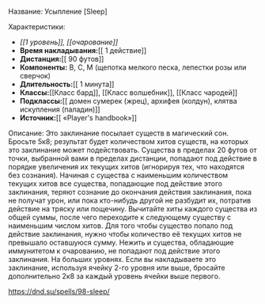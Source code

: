 Название: Усыпление \[Sleep] 

Характеристики:
- *[[1 уровень]], [[очарование]]*
- **Время накладывания:**[[ 1 действие]]
- **Дистанция:**[[ 90 футов]]
- **Компоненты:** В, С, М (щепотка мелкого песка, лепестки розы или сверчок)
- **Длительность:**[[ 1 минута]]
- **Классы:**[[Класс  бард]], [[Класс волшебник]], [[Класс чародей]]
- **Подклассы:**[[ домен сумерек (жрец), архифея (колдун), клятва искупления (паладин)]]
- **Источник:**[[ «Player's handbook»]]

Описание:
Это заклинание посылает существ в магический сон. Бросьте 5к8; результат будет количеством хитов существ, на которых это заклинание может подействовать. Существа в пределах 20 футов от точки, выбранной вами в пределах дистанции, попадают под действие в порядке увеличения их текущих хитов (игнорируя тех, что находятся без сознания).
Начиная с существа с наименьшим количеством текущих хитов все существа, попадающие под действие этого заклинания, теряют сознание до окончания действия заклинания, пока не получат урон, или пока кто-нибудь другой не разбудит их, потратив действие на тряску или пощечину. Вычитайте хиты каждого существа из общей суммы, после чего переходите к следующему существу с наименьшим числом хитов. Для того чтобы существо попало под действие заклинания, нужно чтобы количество её текущих хитов не превышало оставшуюся сумму.
Нежить и существа, обладающие иммунитетом к очарованию, не попадают под действие этого заклинания.
На больших уровнях. Если вы накладываете это заклинание, используя ячейку 2-го уровня или выше, бросайте дополнительно 2к8 за каждый уровень ячейки выше первого.

https://dnd.su/spells/98-sleep/